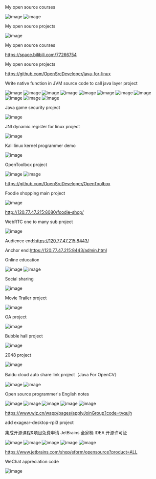 My open source courses

![image](https://gitee.com/opensourcedeveloper/java-for-linux/raw/master/image/bilibili.jpg)
![image](https://gitee.com/opensourcedeveloper/java-for-linux/raw/master/image/OpenCourse.jpeg)

My open source projects

![image](https://gitee.com/opensourcedeveloper/java-for-linux/raw/master/image/OpenProject.jpeg)

My open source courses

<https://space.bilibili.com/77266754>

My open source projects

<https://github.com/OpenSrcDeveloper/java-for-linux>

Write native function in JVM source code to call java layer project

![image](https://gitee.com/opensourcedeveloper/java-for-linux/raw/master/image/jvm-library-extend-01.png)
![image](https://gitee.com/opensourcedeveloper/java-for-linux/raw/master/image/jvm-library-extend-02.png)
![image](https://gitee.com/opensourcedeveloper/java-for-linux/raw/master/image/jvm-library-extend-03.png)
![image](https://gitee.com/opensourcedeveloper/java-for-linux/raw/master/image/jvm-library-extend-04.png)
![image](https://gitee.com/opensourcedeveloper/java-for-linux/raw/master/image/jvm-library-extend-05.png)
![image](https://gitee.com/opensourcedeveloper/java-for-linux/raw/master/image/jvm-library-extend-06.png)
![image](https://gitee.com/opensourcedeveloper/java-for-linux/raw/master/image/jvm-library-extend-07.png)
![image](https://gitee.com/opensourcedeveloper/java-for-linux/raw/master/image/jvm-library-extend-08.png)
![image](https://gitee.com/opensourcedeveloper/java-for-linux/raw/master/image/jvm-library-extend-09.png)
![image](https://gitee.com/opensourcedeveloper/java-for-linux/raw/master/image/jvm-library-extend-10.png)
![image](https://gitee.com/opensourcedeveloper/java-for-linux/raw/master/image/jvm-library-extend-11.png)

Java game security project

![image](https://gitee.com/opensourcedeveloper/java-for-linux/raw/master/image/java-game-security.png)

JNI dynamic register for linux project

![image](https://gitee.com/opensourcedeveloper/java-for-linux/raw/master/image/jni-dynamic-register-for-linux.png)

Kali linux kernel programmer demo

![image](https://gitee.com/opensourcedeveloper/java-for-linux/raw/master/image/kali-linux-kernel-programmer.png)

OpenToolbox project

![image](https://gitee.com/opensourcedeveloper/java-for-linux/raw/master/image/OpenToolbox.jpg)
![image](https://gitee.com/opensourcedeveloper/java-for-linux/raw/master/image/OpenToolbox-00.png)

<https://github.com/OpenSrcDeveloper/OpenToolbox>

Foodie shopping main project 

![image](https://gitee.com/opensourcedeveloper/java-for-linux/raw/master/image/FoodieShopping.jpg)

<http://120.77.47.215:8080/foodie-shop/>

WebRTC one to many sub project

![image](https://gitee.com/opensourcedeveloper/java-for-linux/raw/master/image/WebRTC.png)

Audience end:<https://120.77.47.215:8443/>

Anchor end:<https://120.77.47.215:8443/admin.html>

Online education

![image](https://gitee.com/opensourcedeveloper/java-for-linux/raw/master/image/spring-cloud-vue-separation-of-front-end-and-back-end-development-of-enterprise-level-online-video-00.jpg)
![image](https://gitee.com/opensourcedeveloper/java-for-linux/raw/master/image/spring-cloud-vue-separation-of-front-end-and-back-end-development-of-enterprise-level-online-video-01.jpg)

Social sharing

![image](https://gitee.com/opensourcedeveloper/java-for-linux/raw/master/image/spring-cloud-alibaba-microservices-from-entry-to-advanced-00.png)

Movie Trailer project

![image](https://gitee.com/opensourcedeveloper/java-for-linux/raw/master/image/movie-trailer.png)

OA project

![image](https://gitee.com/opensourcedeveloper/java-for-linux/raw/master/image/oa.png)


Bubble hall project

![image](https://gitee.com/opensourcedeveloper/java-for-linux/raw/master/image/bubble-hall.png)

2048 project

![image](https://gitee.com/opensourcedeveloper/java-for-linux/raw/master/image/2048.png)

Baidu cloud auto share link project（Java For OpenCV）

![image](https://gitee.com/opensourcedeveloper/java-for-linux/raw/master/image/baidu-cloud-auto-share-link.png)
![image](https://gitee.com/opensourcedeveloper/java-for-linux/raw/master/image/baidu-cloud-auto-share-link-02.png)

Open source programmer's English notes

![image](https://gitee.com/opensourcedeveloper/java-for-linux/raw/master/image/programmer-for-english-00.png)
![image](https://gitee.com/opensourcedeveloper/java-for-linux/raw/master/image/programmer-for-english-01.png)
![image](https://gitee.com/opensourcedeveloper/java-for-linux/raw/master/image/programmer-for-english-02.png)
![image](https://gitee.com/opensourcedeveloper/java-for-linux/raw/master/image/programmer-for-english-03.png)
![image](https://gitee.com/opensourcedeveloper/java-for-linux/raw/master/image/programmer-for-english-04.png)

<https://www.wiz.cn/wapp/pages/applyJoinGroup?code=tvqujh>

add exagear-desktop-rpi3 project

集成开源课程&项目免费申请 JetBrains 全家桶 IDEA 开源许可证

![image](https://gitee.com/opensourcedeveloper/java-for-linux/raw/master/image/JetBrains.jpg)
![image](https://gitee.com/opensourcedeveloper/java-for-linux/raw/master/image/JetBrains-00.png)
![image](https://gitee.com/opensourcedeveloper/java-for-linux/raw/master/image/JetBrains-01.jpg)
![image](https://gitee.com/opensourcedeveloper/java-for-linux/raw/master/image/JetBrains-02.jpg)
![image](https://gitee.com/opensourcedeveloper/java-for-linux/raw/master/image/JetBrains-03.jpg)

<https://www.jetbrains.com/shop/eform/opensource?product=ALL>

WeChat appreciation code

![image](https://gitee.com/opensourcedeveloper/java-for-linux/raw/master/image/赞赏码.png)